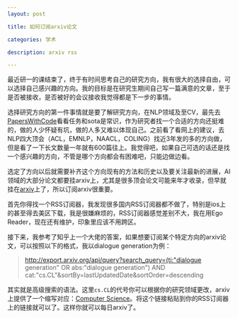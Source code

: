 ```yaml
---
layout: post

title: 如何订阅arxiv论文

categories: 学术

description: arxiv rss

---
```


最近研一的课结束了，终于有时间思考自己的研究方向，我有很大的选择自由，可以选择自己感兴趣的方向。我的目标是在研究生期间自己写一篇满意的文章，至于是否被接收，是否被好的会议接收我觉得都是下一步的事情。

选择研究方向的第一件事情就是要了解研究方向，在NLP领域及至CV，最先去[PapersWithCode](paperswithcode.com)看看任务和sota是常识，作为研究者找一个合适的方向还挺难的，做的人少怀疑有坑，做的人多又难以体现自己。之前看了看网上的建议，去NLP四大顶会（ACL，EMNLP，NAACL，COLING）找近3年发的多的方向做，但是看了一下长文数量一年就有600篇往上。我觉得吧，如果自己可选的话还是找一个感兴趣的方向，不管是哪个方向都会有困难吧，只能边做边看。

选定了方向以后就需要补齐这个方向现有的方法和历史以及要关注最新的进展，AI领域的大部分论文都要挂arxiv上，尤其是很多顶会论文可能来年才收录，但早就挂在[arxiv](arxiv.org)上了，所以订阅arxiv很重要。

首先你得找一个RSS订阅器，我发现很多国内RSS订阅器都不做了，特别是ios上的甚至得去美区下载，我是很嫌麻烦的，RSS订阅器感觉差别不大，我在用Ego Reader，现在还有维护，印象里应该不用跨区。

接下来，我参考了知乎上一个大佬的答案，如果想要订阅某个特定方向的arxiv论文，可以按照以下的格式，我以dialogue generation为例：

> http://export.arxiv.org/api/query?search_query=(ti:"dialogue generation" OR abs:"dialogue generation") AND cat:"cs.CL"&amp;sortBy=lastUpdatedDate&amp;sortOrder=descending

其实就是高级搜索的语法。这里`cs.CL`的代号你可以根据你的研究领域更改，arxiv上提供了一个缩写对应：[Computer Science](arxiv.org/archive/cs)。将这个链接粘贴到你的RSS订阅器上的链接就可以了。这样你就可以每日arxiv了。

